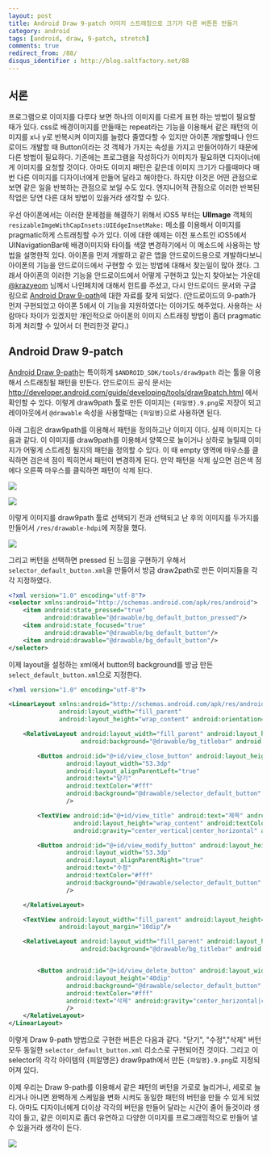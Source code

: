 ```yaml
---
layout: post
title: Android Draw 9-patch 이미지 스트래칭으로 크기가 다른 버튼튼 만들기
category: android
tags: [android, draw, 9-patch, stretch]
comments: true
redirect_from: /88/
disqus_identifier : http://blog.saltfactory.net/88
---
```


## 서론

프로그램으로 이미지를 다루다 보면 하나의 이미지를 다르게 표현 하는 방법이 필요할 때가 있다. css로 배경이미지를 만들때는 repeat라는 기능을 이용해서 같은 패턴의 이미지를 x나 y로 반복시켜 이미지를 늘렸다 줄였다할 수 있지만 아이폰 개발할때나 안드로이드 개발할 때 Button이라는 것 객체가 가지는 속성을 가지고 만들어야하기 때문에 다른 방법이 필요하다. 기존에는 프로그램을 작성하다가 이미지가 필요하면 디자이너에게 이미지를 요청할 것이다. 아마도 이미지 패턴은 같은데 이미지 크기가 다를때마다 매번 다른 이미지를 디자이너에게 만들어 달라고 해야한다. 하지만 이것은 어떤 관점으로 보면 같은 일을 반복하는 관점으로 보일 수도 있다. 엔지니어적 관점으로 이러한 반복된 작업은 당연 다른 대처 방법이 있을거라 생각할 수 있다.  

우선 아이폰에서는 이러한 문제점을 해결하기 위해서 iOS5 부터는 **UIImage** 객체의 `resizableImgeWithCapInsets:UIEdgeInsetMake:` 메소를 이용해서 이미지를 pragmatic하게 스트래칭할 수가 있다. 이에 대한 예제는 이전 포스트인   iOS5에서 UINavigationBar에 배경이미지와 타이틀 색깔 변경하기에서 이 메소드에 사용하는 방법을 설명한적 있다. 아이폰을 먼저 개발하고 같은 앱을 안드로이드용으로 개발하다보니 아이폰의 기능을 안드로이드에서 구현할 수 있는 방법에 대해서 찾는일이 많아 졌다. 그래서 아이폰의 이러한 기능을 안드로이드에서 어떻게 구현하고 있는지 찾아보는 가운데 [@krazyeom](https://twitter.com/karzyeom) 님께서 나인페치에 대해서 힌트를 주셨고, 다시 안드로이드 문서와 구글링으로 [Android Draw 9-path](http://developer.android.com/tools/help/draw9patch.html)에 대한 자료를 찾게 되었다. (안드로이드의 9-path가 먼저 구현되었고 아이폰 5에서 이 기능을 지원하였다는 이야기도 해주었다. 사용하는 사람마다 차이가 있겠지만 개인적으로 아이폰의 이미지 스트래칭 방법이 좀더 pragmatic하게 처리할 수 있어서 더 편리한것 같다.)

<!--more-->

## Android Draw 9-patch

[Android Draw 9-path](http://developer.android.com/tools/help/draw9patch.html)는 특이하게 `$ANDROID_SDK/tools/draw9path` 라는 툴을 이용해서 스트래칭될 패턴을 만든다. 안드로이드 공식 문서는 http://developer.android.com/guide/developing/tools/draw9patch.html 에서 확인할 수 있다. 이렇게 draw9path 툴로 만든 이미지는 `{파일명}.9.png`로 저장이 되고 레이아웃에서 `@drawable` 속성을 사용할때는 `{파일명}`으로 사용하면 된다.

아래 그림은 draw9path를 이용해서 패턴을 정의하고난 이미지 이다. 실제 이미지는 다음과 같다.  이 이미지를  draw9path를 이용해서 양쪽으로 늘이거나 상하로 늘릴때 이미지가 어떻게 스트레칭 될지의 패턴을 정의할 수 있다. 이 때 empty 영역에 마우스를 클릭하면 검은색 점이 찍히면서 패턴이 변경하게 된다. 만약 패턴을 삭제 싶으면 검은색 점에다 오른쪽 마우스를 클릭하면 패턴이 삭제 된다.

![](http://hbn-blog-assets.s3.ap-northeast-2.amazonaws.com/saltfactory/images/3d5eaecc-1167-4cf6-83ea-44f97aba8616)

![](http://hbn-blog-assets.s3.ap-northeast-2.amazonaws.com/saltfactory/images/62cd7fa5-e43a-4820-b5d5-dda0fbc032d4)

이렇게 이미지를 draw9path 툴로 선택되기 전과 선택되고 난 후의 이미지를 두가지를 만들어서 `/res/drawable-hdpi`에 저장을 했다.

![](http://hbn-blog-assets.s3.ap-northeast-2.amazonaws.com/saltfactory/images/981e2641-dc3a-4fcb-8e6d-8af4ea4a1e68)

그리고 버턴을 선택하면 pressed 된 느낌을 구현하기 우해서 `selector_default_button.xml`을 만들어서 방금 draw2path로 만든 이미지들을 각각 지정하였다.

```xml
<?xml version="1.0" encoding="utf-8"?>
<selector xmlns:android="http://schemas.android.com/apk/res/android">
    <item android:state_pressed="true"
          android:drawable="@drawable/bg_default_button_pressed"/>
    <item android:state_focused="true"
          android:drawable="@drawable/bg_default_button"/>
    <item android:drawable="@drawable/bg_default_button"/>
</selector>
```

이제 layout을 설정하는 xml에서 button의 background를 방금 만든 `select_default_button.xml`으로 지정한다.

```xml
<?xml version="1.0" encoding="utf-8"?>

<LinearLayout xmlns:android="http://schemas.android.com/apk/res/android"
              android:layout_width="fill_parent"
              android:layout_height="wrap_content" android:orientation="vertical">

    <RelativeLayout android:layout_width="fill_parent" android:layout_height="wrap_content"
                    android:background="@drawable/bg_titlebar" android:padding="8dp">

        <Button android:id="@+id/view_close_button" android:layout_height="40dp"
                android:layout_width="53.3dp"
                android:layout_alignParentLeft="true"
                android:text="닫기"
                android:textColor="#fff"
                android:background="@drawable/selector_default_button"
                />

        <TextView android:id="@+id/view_title" android:text="제목" android:layout_width="fill_parent"
                  android:layout_height="wrap_content" android:textColor="#fff" android:textSize="18dp"
                  android:gravity="center_vertical|center_horizontal" android:height="40dp"/>

        <Button android:id="@+id/view_modify_button" android:layout_height="40dp"
                android:layout_width="53.3dp"
                android:layout_alignParentRight="true"
                android:text="수정"
                android:textColor="#fff"
                android:background="@drawable/selector_default_button"
                />

    </RelativeLayout>

    <TextView android:layout_width="fill_parent" android:layout_height="wrap_content" android:text="제목"
              android:layout_margin="10dip"/>

    <RelativeLayout android:layout_width="fill_parent" android:layout_height="wrap_content"
                    android:background="@drawable/bg_titlebar" android:padding="8dp">


        <Button android:id="@+id/view_delete_button" android:layout_width="fill_parent"
                android:layout_height="40dip"
                android:background="@drawable/selector_default_button"
                android:textColor="#fff"
                android:text="삭제" android:gravity="center_horizontal|center_vertical"
                />
    </RelativeLayout>
</LinearLayout>
```

이렇게 Draw 9-path 방법으로 구현한 버튼은 다음과  같다. "닫기", "수정","삭제" 버턴 모두 동일한 `selector_default_button.xml` 리소스로 구현되어진 것이다.  그리고 이 selector의 각각 아이템의 {피알명은} draw9path에서 만든 `{파일명}.9.png`로 지정되어져 있다.

이제 우리는 Draw 9-path를 이용해서 같은 패턴의 버턴을 가로로 늘리거나, 세로로 늘리거나 아니면 완벽하게 스케일을 변화 시켜도 동일한 패턴의 버턴을 만들 수 있게 되었다. 아마도 디자이너에게 더이상 각각의 버턴을 만들어 달라는 시간이 줄어 들것이라 생각이 들고, 같은 이미지로 좀더 유연하고 다양한 이미지를 프로그래밍적으로 만들어 낼 수 있을거라 생각이 든다.

![](http://hbn-blog-assets.s3.ap-northeast-2.amazonaws.com/saltfactory/images/e3ccf957-e63f-4b10-9826-778275d79798)

